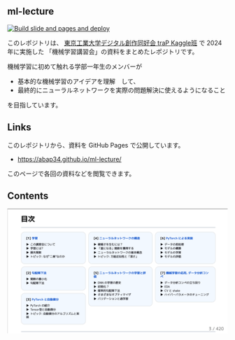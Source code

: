 ## ml-lecture
[![Build slide and pages and deploy](https://github.com/abap34/ml-lecture/actions/workflows/build.yml/badge.svg)](https://github.com/abap34/ml-lecture/actions/workflows/build.yml)

このレポジトリは、 [東京工業大学デジタル創作同好会 traP Kaggle班](https://trap.jp/kaggle/) で 2024年に実施した 
「機械学習講習会」の資料をまとめたレポジトリです。

機械学習に初めて触れる学部一年生のメンバーが

- 基本的な機械学習のアイデアを理解　して、
- 最終的にニューラルネットワークを実際の問題解決に使えるようになること

を目指しています。


## Links

このレポジトリから、資料を GitHub Pages で公開しています。

- https://abap34.github.io/ml-lecture/

このページで各回の資料などを閲覧できます。




## Contents

![](assets/contents.png)



